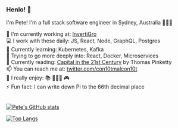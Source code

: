 ### Henlo! 🐶

I'm Pete! I'm a full stack software engineer in Sydney, Australia 🦘🇦🇺 

🏢 I'm currently working at: [InvertiGro](https://www.invertigro.com/)<br/>
💻 I work with these daily: JS, React, Node, GraphQL, Postgres<br/>
🌱 Currently learning: Kubernetes, Kafka<br/>
🔭 Trying to go more deeply into: React, Docker, Microservices<br/>
📖 Currently reading: [Capital in the 21st Century](https://en.wikipedia.org/wiki/Capital_in_the_Twenty-First_Century) by Thomas Pinketty<br/>
📫 You can reach me at: [twitter.com/con10tmalcon10t](twitter.com/con10tmalcon10t)<br/>
🤪 I really enjoy: 📚 🏃🏻‍♂️ 🎮<br/>
⚡️ Fun fact: I can write down Pi to the 66th decimal place<br/><br/>

[![Pete's GitHub stats](https://github-readme-stats.vercel.app/api?username=shakespete)](https://github.com/shakespete/github-readme-stats)<br/>

[![Top Langs](https://github-readme-stats.vercel.app/api/top-langs/?username=shakespete)](https://github.com/shakespete/github-readme-stats)<br/>


<!--
**shakespete/shakespete** is a ✨ _special_ ✨ repository because its `README.md` (this file) appears on your GitHub profile.

Here are some ideas to get you started:

- 🔭 I’m currently working on ...
- 🌱 I’m currently learning ...
- 👯 I’m looking to collaborate on ...
- 🤔 I’m looking for help with ...
- 💬 Ask me about ...
- 📫 How to reach me: ...
- 😄 Pronouns: ...
- ⚡ Fun fact: ...
-->
